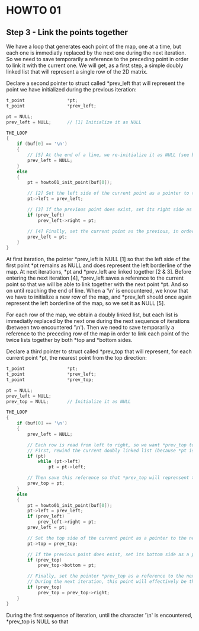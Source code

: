 # HOWTO 01
## Step 3 - Link the points together

We have a loop that generates each point of the map, one at a time, but each one is immediatly replaced by the next one during the next iteration. So we need to save temporarily a reference to the preceding point in order to link it with the current one. We will get, as a first step, a simple doubly linked list that will represent a single row of the 2D matrix.

Declare a second pointer to struct called *prev_left that will represent the point we have initialized during the previous iteration:

```c
t_point                *pt;
t_point                *prev_left;

pt = NULL;
prev_left = NULL;      // [1] Initialize it as NULL

THE_LOOP
{
	if (buf[0] == '\n')
	{
		// [5] At the end of a line, we re-initialize it as NULL (see below)
		prev_left = NULL;
	}
	else
	{
		pt = howto01_init_point(buf[0]);

		// [2] Set the left side of the current point as a pointer to the previous point
		pt->left = prev_left;

		// [3] If the previous point does exist, set its right side as a pointer to the current point
		if (prev_left)
			prev_left->right = pt;

		// [4] Finally, set the current point as the previous, in order to use it during the next iteration
		prev_left = pt;
	}
}
```

At first iteration, the pointer *prev_left is NULL [1] so that the left side of the first point *pt remains as NULL and does represent the left borderline of the map. At next iterations, *pt and *prev_left are linked together [2 & 3]. Before entering the next iteration [4], *prev_left saves a reference to the current point so that we will be able to link together with the next point *pt. And so on until reaching the end of line. When a '\n' is encountered, we know that we have to initialize a new row of the map, and *prev_left should once again represent the left borderline of the map, so we set it as NULL [5].

For each row of the map, we obtain a doubly linked list, but each list is immediatly replaced by the next one during the next sequence of iterations (between two encountered '\n'). Then we need to save temporarily a reference to the preceding row of the map in order to link each point of the twice lists together by both *top and *bottom sides.

Declare a third pointer to struct called *prev_top that will represent, for each current point *pt, the nearest point from the top direction:

```c
t_point                *pt;
t_point                *prev_left;
t_point                *prev_top;

pt = NULL;
prev_left = NULL;
prev_top = NULL;       // Initialize it as NULL

THE_LOOP
{
	if (buf[0] == '\n')
	{
		prev_left = NULL;

		// Each row is read from left to right, so we want *prev_top to be a pointer to the leftmost point
		// First, rewind the current doubly linked list (because *pt is presently the rightmost point of the current row)
		if (pt)
			while (pt->left)
				pt = pt->left;

		// Then save this reference so that *prev_top will reprensent the first point of the preceding row
		prev_top = pt;
	}
	else
	{
		pt = howto01_init_point(buf[0]);
		pt->left = prev_left;
		if (prev_left)
			prev_left->right = pt;
		prev_left = pt;

		// Set the top side of the current point as a pointer to the nearest point from the top
		pt->top = prev_top;

		// If the previous point does exist, set its bottom side as a pointer to the current point
		if (prev_top)
			prev_top->bottom = pt;

		// Finally, set the pointer *prev_top as a reference to the next point of the preceding row
		// During the next iteration, this point will effectively be the nearest point from the top
		if (prev_top)
			prev_top = prev_top->right;
	}
}
```

During the first sequence of iteration, until the character '\n' is encountered, *prev_top is NULL so that

